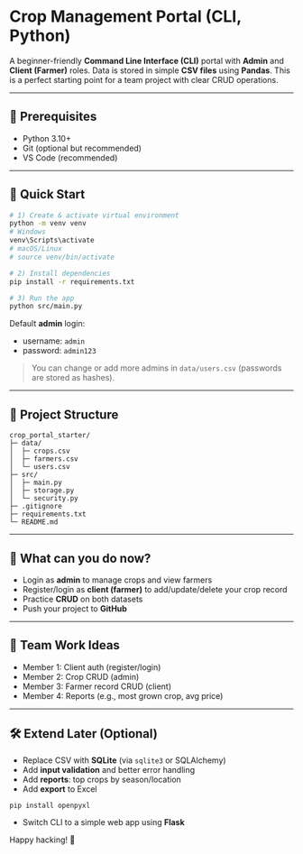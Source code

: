 # Crop Management Portal (CLI, Python)

A beginner-friendly **Command Line Interface (CLI)** portal with **Admin** and **Client (Farmer)** roles.
Data is stored in simple **CSV files** using **Pandas**. This is a perfect starting point for a team project with clear CRUD operations.

---

## 🧰 Prerequisites
- Python 3.10+
- Git (optional but recommended)
- VS Code (recommended)

---

## 🚀 Quick Start

```bash
# 1) Create & activate virtual environment
python -m venv venv
# Windows
venv\Scripts\activate
# macOS/Linux
# source venv/bin/activate

# 2) Install dependencies
pip install -r requirements.txt

# 3) Run the app
python src/main.py
```

Default **admin** login:
- username: `admin`
- password: `admin123`

> You can change or add more admins in `data/users.csv` (passwords are stored as hashes).

---

## 📁 Project Structure

```
crop_portal_starter/
├─ data/
│  ├─ crops.csv
│  ├─ farmers.csv
│  └─ users.csv
├─ src/
│  ├─ main.py
│  ├─ storage.py
│  └─ security.py
├─ .gitignore
├─ requirements.txt
└─ README.md
```

---

## 🧪 What can you do now?
- Login as **admin** to manage crops and view farmers
- Register/login as **client (farmer)** to add/update/delete your crop record
- Practice **CRUD** on both datasets
- Push your project to **GitHub**

---

## 🧩 Team Work Ideas
- Member 1: Client auth (register/login)
- Member 2: Crop CRUD (admin)
- Member 3: Farmer record CRUD (client)
- Member 4: Reports (e.g., most grown crop, avg price)

---

## 🛠️ Extend Later (Optional)
- Replace CSV with **SQLite** (via `sqlite3` or SQLAlchemy)
- Add **input validation** and better error handling
- Add **reports**: top crops by season/location
- Add **export** to Excel
```bash
pip install openpyxl
```
- Switch CLI to a simple web app using **Flask**

Happy hacking! 🌱
